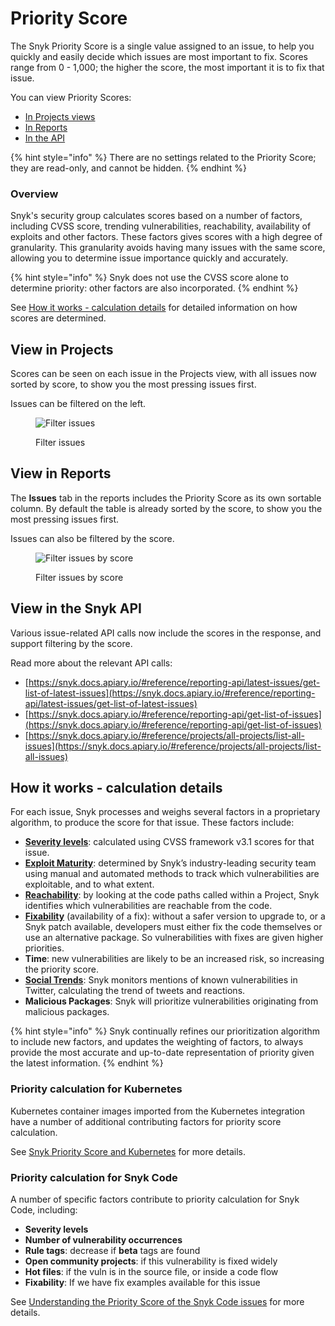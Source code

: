 # Priority Score

The Snyk Priority Score is a single value assigned to an issue, to help you quickly and easily decide which issues are most important to fix. Scores range from 0 - 1,000; the higher the score, the most important it is to fix that issue.

You can view Priority Scores:

* [In Projects views](priority-score.md#view-in-projects)
* [In Reports](priority-score.md#view-in-reports)
* [In the API](priority-score.md#view-in-the-snyk-api)

{% hint style="info" %}
There are no settings related to the Priority Score; they are read-only, and cannot be hidden.
{% endhint %}

### Overview

Snyk's security group calculates scores based on a number of factors, including CVSS score, trending vulnerabilities, reachability, availability of exploits and other factors. These factors gives scores with a high degree of granularity. This granularity avoids having many issues with the same score, allowing you to determine issue importance quickly and accurately.

{% hint style="info" %}
Snyk does not use the CVSS score alone to determine priority: other factors are also incorporated.
{% endhint %}

See [How it works - calculation details](priority-score.md#how-it-works-calculation-details) for detailed information on how scores are determined.

## View in Projects

Scores can be seen on each issue in the Projects view, with all issues now sorted by score, to show you the most pressing issues first.

Issues can be filtered on the left.

<figure><img src="../../.gitbook/assets/screen_shot_2021-07-14_at_1.41.24_pm.png" alt="Filter issues"><figcaption><p>Filter issues</p></figcaption></figure>

## View in Reports

The **Issues** tab in the reports includes the Priority Score as its own sortable column. By default the table is already sorted by the score, to show you the most pressing issues first.

Issues can also be filtered by the score.

<figure><img src="../../.gitbook/assets/screen_shot_2021-07-14_at_1.43.32_pm.png" alt="Filter issues by score"><figcaption><p>Filter issues by score</p></figcaption></figure>

## View in the Snyk API

Various issue-related API calls now include the scores in the response, and support filtering by the score.

Read more about the relevant API calls:

* [https://snyk.docs.apiary.io/#reference/reporting-api/latest-issues/get-list-of-latest-issues](https://snyk.docs.apiary.io/#reference/reporting-api/latest-issues/get-list-of-latest-issues)
* [https://snyk.docs.apiary.io/#reference/reporting-api/get-list-of-issues](https://snyk.docs.apiary.io/#reference/reporting-api/get-list-of-issues)
* [https://snyk.docs.apiary.io/#reference/projects/all-projects/list-all-issues](https://snyk.docs.apiary.io/#reference/projects/all-projects/list-all-issues)

## How it works - calculation details

For each issue, Snyk processes and weighs several factors in a proprietary algorithm, to produce the score for that issue. These factors include:

* [**Severity levels**](severity-levels.md): calculated using CVSS framework v3.1 scores for that issue.
* [**Exploit Maturity**](https://snyk.io/blog/whats-so-wild-about-exploits-in-the-wild-and-how-can-we-prioritize-accordingly/): determined by Snyk’s industry-leading security team using manual and automated methods to track which vulnerabilities are exploitable, and to what extent.
* [**Reachability**](reachable-vulnerabilities.md): by looking at the code paths called within a Project, Snyk identifies which vulnerabilities are reachable from the code.
* [**Fixability**](../../scan-application-code/snyk-open-source/starting-to-fix-vulnerabilities/vulnerability-fix-types.md) (availability of a fix): without a safer version to upgrade to, or a Snyk patch available, developers must either fix the code themselves or use an alternative package. So vulnerabilities with fixes are given higher priorities.
* **Time**: new vulnerabilities are likely to be an increased risk, so increasing the priority score.
* [**Social Trends**](vulnerabilities-with-social-trends.md): Snyk monitors mentions of known vulnerabilities in Twitter, calculating the trend of tweets and reactions.
* **Malicious Packages**: Snyk will prioritize vulnerabilities originating from malicious packages.

{% hint style="info" %}
Snyk continually refines our prioritization algorithm to include new factors, and updates the weighting of factors, to always provide the most accurate and up-to-date representation of priority given the latest information.
{% endhint %}

### Priority calculation for Kubernetes

Kubernetes container images imported from the Kubernetes integration have a number of additional contributing factors for priority score calculation.

See [Snyk Priority Score and Kubernetes](../../scan-containers/kubernetes-workload-and-image-scanning/kubernetes-integration-ui-explained/snyk-priority-score-and-kubernetes.md) for more details.

### Priority calculation for Snyk Code

A number of specific factors contribute to priority calculation for Snyk Code, including:

* **Severity levels**
* **Number of vulnerability occurrences**
* **Rule tags**: decrease if **beta** tags are found
* **Open community projects**: if this vulnerability is fixed widely
* **Hot files**: if the vuln is in the source file, or inside a code flow
* **Fixability**: If we have fix examples available for this issue

See [Understanding the Priority Score of the Snyk Code issues](../../scan-application-code/snyk-code/exploring-and-working-with-snyk-code-results-in-the-web-ui/understanding-the-priority-score-of-snyk-code-issues.md) for more details.

